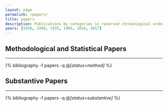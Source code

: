 ```yaml
---
layout: page
permalink: /papers/
title: papers
description: Publications by categories in reversed chronological order. *indicates joint co-authorship. Generated by jekyll-scholar.
years: [1956, 1950, 1935, 1905, 2016, 2017]
---
```



## Methodological and Statistical Papers


<hr>


{% bibliography -f papers -q @*[status=method]* %}






## Substantive Papers

<hr>


{% bibliography -f papers -q @*[status=substantive]* %}
